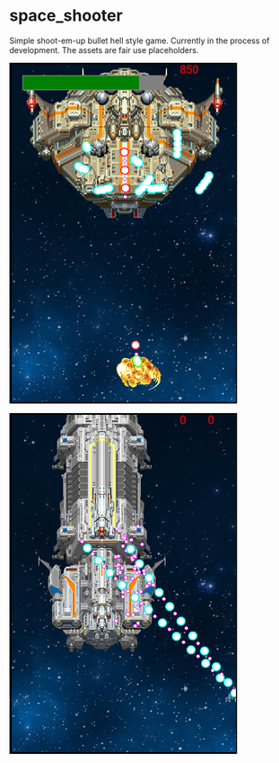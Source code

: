 # space_shooter

Simple shoot-em-up bullet hell style game. Currently in the process of development. The assets are fair use placeholders.

![screenshot1](screenshot1.png)

![screenshot2](screenshot2.png)